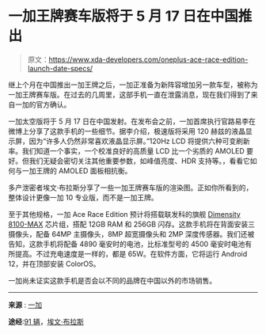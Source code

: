 # 一加王牌赛车版将于 5 月 17 日在中国推出

> 原文：<https://www.xda-developers.com/oneplus-ace-race-edition-launch-date-specs/>

继上个月在中国推出一加王牌之后，一加正准备为新阵容增加另一款车型，被称为一加王牌赛车版。在过去的几周里，这部手机一直在泄露消息，现在我们得到了来自一加的官方确认。

一加太空版将于 5 月 17 日在中国发射。在发布会之前，一加首席执行官路易李在微博上分享了这款手机的一些细节。据李介绍，极速版将采用 120 赫兹的液晶显示屏，因为“许多人仍然非常喜欢液晶显示屏。”120Hz LCD 将提供六种可变刷新率。我们知道一个事实，一个校准良好的高质量 LCD 比一个劣质的 AMOLED 要好。但我们无疑会密切关注其他重要参数，如峰值亮度、HDR 支持等。，看看它如何与一加王牌的 AMOLED 面板相抗衡。

多产泄密者埃文·布拉斯分享了一些一加王牌赛车版的渲染图。正如你所看到的，整体设计更像一加 10 专业版，而不是一加王牌。

至于其他规格，一加 Ace Race Edition 预计将搭载联发科的旗舰 [Dimensity 8100-MAX](https://www.xda-developers.com/mediatek-dimensity-8000-series-announcement/) 芯片组，搭配 12GB RAM 和 256GB 闪存。这款手机将在背面安装三摄像头，配备 64MP 主摄像头，8MP 超宽摄像头和 2MP 深度传感器。我们还被告知，这款手机将配备 4890 毫安时的电池，比标准型号的 4500 毫安时电池有所提高。不过充电速度是一样的，都是 65W。在软件方面，它将运行 Android 12，并在顶部安装 ColorOS。

一加尚未证实这款手机是否会以不同的品牌在中国以外的市场销售。

* * *

**来源** : [一加](https://onepluscom.pxf.io/c/2233363/916678/12532?subId1=UUxdaUeUpU41538&subId2=exda&u=https%3A%2F%2Fwww.oneplus.com%2Fcn%3F_ga%3D2.48375470.984238838.1652683416-1383981861.1649918304)

**途经**:[91 辆](https://www.91mobiles.com/hub/oneplus-ace-racing-edition-display-specifications-confirmed-before-launch/)，[埃文·布拉斯](https://twitter.com/evleaks/status/1526161780006866945)